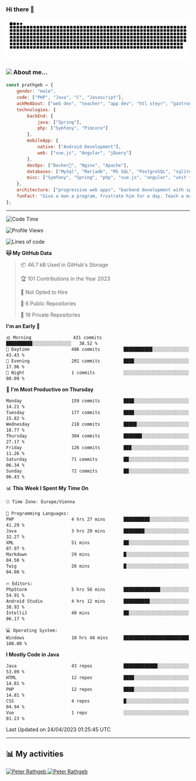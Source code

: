 ### Hi there 👋

<div align="center">
  <img  src="https://github.com/1999AZZAR/1999AZZAR/blob/main/resources/img/grid-snake.svg"
       alt="snake" />
</div>

### <img src="https://media.giphy.com/media/VgCDAzcKvsR6OM0uWg/giphy.gif" width="50"> About me...  

```javascript
const prathgeb = {
    gender: "male",
    code: ["PHP", "Java", "C", "Javascript"],
    askMeAbout: ["web dev", "teacher", "app dev", "htl steyr", "gastronaut"],
    technologies: {
        backEnd: {
            java: ["Spring"],
            php: ["Symfony", "Pimcore"]
        },
        mobileApp: {
            native: ["Android Development"],
            web: ["vue.js", "Angular", "jQuery"]
        },
        devOps: ["Docker🐳", "Nginx", "Apache"],
        databases: ["MySql", "Mariadb", "MS SQL", "PostgreSQL", "sqlite"],
        misc: ["Symfony", "Spring", "php", "vue.js", "angular", "unit testing", "ci/cd using github actions"]
    },
    architecture: ["progressive web apps", "backend development with spring", "backend development with symfony"],
    funFact: "Give a man a program, frustrate him for a day. Teach a man to program, frustrate him for a lifetime."
};
```

---
<!--START_SECTION:waka-->
![Code Time](http://img.shields.io/badge/Code%20Time-193%20hrs%2037%20mins-blue)

![Profile Views](http://img.shields.io/badge/Profile%20Views-0-blue)

![Lines of code](https://img.shields.io/badge/From%20Hello%20World%20I%27ve%20Written-2.5%20million%20lines%20of%20code-blue)

**🐱 My GitHub Data** 

> 📦 46.7 kB Used in GitHub's Storage 
 > 
> 🏆 101 Contributions in the Year 2023
 > 
> 🚫 Not Opted to Hire
 > 
> 📜 6 Public Repositories 
 > 
> 🔑 19 Private Repositories 
 > 
**I'm an Early 🐤** 

```text
🌞 Morning                431 commits         ██████████░░░░░░░░░░░░░░░   38.52 % 
🌆 Daytime                486 commits         ███████████░░░░░░░░░░░░░░   43.43 % 
🌃 Evening                201 commits         ████░░░░░░░░░░░░░░░░░░░░░   17.96 % 
🌙 Night                  1 commits           ░░░░░░░░░░░░░░░░░░░░░░░░░   00.09 % 
```
📅 **I'm Most Productive on Thursday** 

```text
Monday                   159 commits         ████░░░░░░░░░░░░░░░░░░░░░   14.21 % 
Tuesday                  177 commits         ████░░░░░░░░░░░░░░░░░░░░░   15.82 % 
Wednesday                210 commits         █████░░░░░░░░░░░░░░░░░░░░   18.77 % 
Thursday                 304 commits         ███████░░░░░░░░░░░░░░░░░░   27.17 % 
Friday                   126 commits         ███░░░░░░░░░░░░░░░░░░░░░░   11.26 % 
Saturday                 71 commits          ██░░░░░░░░░░░░░░░░░░░░░░░   06.34 % 
Sunday                   72 commits          ██░░░░░░░░░░░░░░░░░░░░░░░   06.43 % 
```


📊 **This Week I Spent My Time On** 

```text
🕑︎ Time Zone: Europe/Vienna

💬 Programming Languages: 
PHP                      4 hrs 27 mins       ██████████░░░░░░░░░░░░░░░   41.29 % 
Java                     3 hrs 29 mins       ████████░░░░░░░░░░░░░░░░░   32.27 % 
XML                      51 mins             ██░░░░░░░░░░░░░░░░░░░░░░░   07.97 % 
Markdown                 29 mins             █░░░░░░░░░░░░░░░░░░░░░░░░   04.50 % 
Twig                     26 mins             █░░░░░░░░░░░░░░░░░░░░░░░░   04.08 % 

🔥 Editors: 
PhpStorm                 5 hrs 56 mins       ██████████████░░░░░░░░░░░   54.91 % 
Android Studio           4 hrs 12 mins       ██████████░░░░░░░░░░░░░░░   38.92 % 
IntelliJ                 40 mins             ██░░░░░░░░░░░░░░░░░░░░░░░   06.17 % 

💻 Operating System: 
Windows                  10 hrs 48 mins      █████████████████████████   100.00 % 
```

**I Mostly Code in Java** 

```text
Java                     43 repos            █████████████░░░░░░░░░░░░   53.09 % 
HTML                     12 repos            ████░░░░░░░░░░░░░░░░░░░░░   14.81 % 
PHP                      12 repos            ████░░░░░░░░░░░░░░░░░░░░░   14.81 % 
CSS                      4 repos             █░░░░░░░░░░░░░░░░░░░░░░░░   04.94 % 
Vue                      1 repo              ░░░░░░░░░░░░░░░░░░░░░░░░░   01.23 % 
```




 Last Updated on 24/04/2023 01:25:45 UTC
<!--END_SECTION:waka-->

---
  ## 📊 My activities
  <a href="https://github.com/prathgeb">
    <img width=450 height=170 align="center" alt="Peter Rathgeb" src="https://github-readme-stats.vercel.app/api?username=prathgeb&include_all_commits=true&count_private=true&theme=midnight-purple&show_icons=true&bg_color=0D1117&hide_border=true" />
  </a>
  <a href="https://github.com/prathgeb">
    <img align="center" alt="Peter Rathgeb" src="https://github-readme-stats.vercel.app/api/top-langs/?username=prathgeb&include_all_commits=true&count_private=true&theme=midnight-purple&show_icons=true&layout=compact&bg_color=0D1117&hide_border=true" />
  </a>
